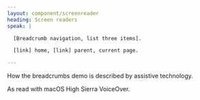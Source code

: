```yaml
---
layout: component/screenreader
heading: Screen readers
speak: |

  [Breadcrumb navigation, list three items].

  [link] home, [link] parent, current page.

---
```



How the breadcrumbs demo is described by assistive technology.

As read with macOS High Sierra VoiceOver.
